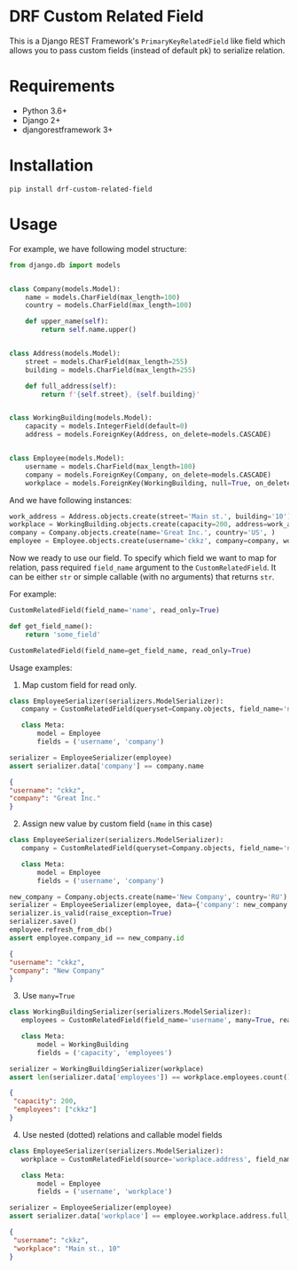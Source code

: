 DRF Custom Related Field
========================

This is a Django REST Framework's `PrimaryKeyRelatedField` like field which
allows you to pass custom fields (instead of default pk) to serialize relation.

Requirements
============

- Python 3.6+
- Django 2+
- djangorestframework 3+

Installation
============

```
pip install drf-custom-related-field
```

Usage
=====

For example, we have following model structure:

```python
from django.db import models


class Company(models.Model):
    name = models.CharField(max_length=100)
    country = models.CharField(max_length=100)

    def upper_name(self):
        return self.name.upper()


class Address(models.Model):
    street = models.CharField(max_length=255)
    building = models.CharField(max_length=255)

    def full_address(self):
        return f'{self.street}, {self.building}'


class WorkingBuilding(models.Model):
    capacity = models.IntegerField(default=0)
    address = models.ForeignKey(Address, on_delete=models.CASCADE)


class Employee(models.Model):
    username = models.CharField(max_length=100)
    company = models.ForeignKey(Company, on_delete=models.CASCADE)
    workplace = models.ForeignKey(WorkingBuilding, null=True, on_delete=models.CASCADE, related_name='employees')
```

And we have following instances:

```python
work_address = Address.objects.create(street='Main st.', building='10')
workplace = WorkingBuilding.objects.create(capacity=200, address=work_address)
company = Company.objects.create(name='Great Inc.', country='US', )
employee = Employee.objects.create(username='ckkz', company=company, workplace=workplace)
```

Now we ready to use our field. To specify which field we want to map for relation,
pass required `field_name` argument to the `CustomRelatedField`. It can be either
`str` or simple callable (with no arguments) that returns `str`.

For example:

```python
CustomRelatedField(field_name='name', read_only=True)

def get_field_name():
    return 'some_field'

CustomRelatedField(field_name=get_field_name, read_only=True)
```

Usage examples:

1. Map custom field for read only.
```python
class EmployeeSerializer(serializers.ModelSerializer):
   company = CustomRelatedField(queryset=Company.objects, field_name='name')

   class Meta:
       model = Employee
       fields = ('username', 'company')

serializer = EmployeeSerializer(employee)
assert serializer.data['company'] == company.name
```
  ```json
{
"username": "ckkz",
"company": "Great Inc."
} 
```

2. Assign new value by custom field (`name` in this case)
```python
class EmployeeSerializer(serializers.ModelSerializer):
   company = CustomRelatedField(queryset=Company.objects, field_name='name')

   class Meta:
       model = Employee
       fields = ('username', 'company')

new_company = Company.objects.create(name='New Company', country='RU')
serializer = EmployeeSerializer(employee, data={'company': new_company.name}, partial=True)
serializer.is_valid(raise_exception=True)
serializer.save()
employee.refresh_from_db()
assert employee.company_id == new_company.id
```   
```json
{
"username": "ckkz",
"company": "New Company"
} 
```

3. Use `many=True`
```python
class WorkingBuildingSerializer(serializers.ModelSerializer):
   employees = CustomRelatedField(field_name='username', many=True, read_only=True)

   class Meta:
       model = WorkingBuilding
       fields = ('capacity', 'employees')

serializer = WorkingBuildingSerializer(workplace)
assert len(serializer.data['employees']) == workplace.employees.count()
```
```json
{
 "capacity": 200,
 "employees": ["ckkz"]
}
```

4. Use nested (dotted) relations and callable model fields
```python
class EmployeeSerializer(serializers.ModelSerializer):
   workplace = CustomRelatedField(source='workplace.address', field_name='full_address', read_only=True)

   class Meta:
       model = Employee
       fields = ('username', 'workplace')

serializer = EmployeeSerializer(employee)
assert serializer.data['workplace'] == employee.workplace.address.full_address() 
```
```json
{
 "username": "ckkz",
 "workplace": "Main st., 10"
}
```
